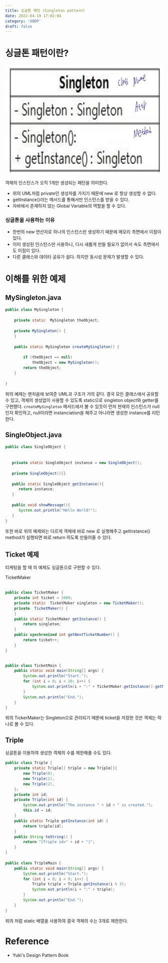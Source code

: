 ```yaml
---
title: 싱글톤 패턴 (Singleton pattern)
date: 2022-04-19 17:02:04
category: 'OODP'
draft: false
---
```


# 싱글톤 패턴이란?

<p align="center"><img src="1.jpeg" height="350px" width="500px"></p>

객체의 인스턴스가 오직 1개만 생성되는 패턴을 의미한다.

- 위의 UML처럼 private인 생성자를 가지기 때문에 new 로 항상 생성할 수 없다.
- getInstance()라는 메서드를 통해서만 인스턴스를 받을 수 있다.
- 자바에서 존재하지 않는 Global Variable의 역할을 할 수 있다.

### 싱글톤을 사용하는 이유

- 한번의 new 연산자로 하나의 인스턴스만 생성하기 때문에 메모리 측면에서 이점이 있다.
- 이미 생성된 인스턴스만 사용하니, 다시 새롭게 만들 필요가 없어서 속도 측면에서도 이점이 있다.
- 다른 클래스와 데이터 공유가 쉽다. 하지만 동시성 문제가 발생할 수 있다.

# 이해를 위한 예제

## MySingleton.java

```java
public class MySingleton {

    private static  MySingleton theObject;

    private MySingleton() {
    }

    public static MySingleton createMySingleton() {

        if (theObject == null)
            theObject = new MySingleton();
        return theObject;
    }

}
```

위의 예제는 맨처음에 보여준 UML과 구조가 거의 같다. 결국 모든 클래스에서 공유할 수 있고, 객체의 생성없이 사용할 수 있도록 static으로 singleton object와 getter를 구현했다. `createMySingleton` 메서드에서 볼 수 있듯이 먼저 현재의 인스턴스가 null인지 확인하고, null이라면 instanciation을 해주고 아니라면 생성한 instance를 리턴한다.

## SingleObject.java

```java
public class SingleObject {


   private static SingleObject instance = new SingleObject();

   private SingleObject(){}

   public static SingleObject getInstance(){
      return instance;
   }

   public void showMessage(){
      System.out.println("Hello World!");
   }
}

```

또한 바로 위의 예제와는 다르게 객체에 바로 new 로 실행해주고 getInstance() method가 실행되면 바로 return 하도록 만들어줄 수 있다.

## Ticket 예제

티케팅을 할 때 의 예제도 싱글톤으로 구현할 수 있다.

TicketMaker

```java

public class TicketMaker {
    private int ticket = 1000;
    private static  TicketMaker singleton = new TicketMaker();
    private  TicketMaker() {
    }
    public static TicketMaker getInstance() {
        return singleton;
    }
    public synchronized int getNextTicketNumber() {
        return ticket++;
    }
}
```

```java

public class TicketMain {
    public static void main(String[] args) {
        System.out.println("Start.");
        for (int i = 0; i < 10; i++) {
            System.out.println(i + ":" + TicketMaker.getInstance().getNextTicketNumber());
        }
        System.out.println("End.");
    }
}
```

위의 TickerMaker는 Singleton으로 관리되기 때문에 ticket을 저장한 것은 객체는 하나로 볼 수 있다.

## Triple

싱글톤을 이용하여 생성한 객체의 수를 제한해줄 수도 있다.

```java
public class Triple {
    private static Triple[] triple = new Triple[]{
        new Triple(0),
        new Triple(1),
        new Triple(2),
    };
    private int id;
    private Triple(int id) {
        System.out.println("The instance " + id + " is created.");
        this.id = id;
    }
    public static Triple getInstance(int id) {
        return triple[id];
    }
    public String toString() {
        return "[Triple id=" + id + "]";
    }
}

public class TripleMain {
    public static void main(String[] args) {
        System.out.println("Start.");
        for (int i = 0; i < 9; i++) {
            Triple triple = Triple.getInstance(i % 3);
            System.out.println(i + ":" + triple);
        }
        System.out.println("End.");
    }
}
```

위의 처럼 static 배열을 사용하여 결국 객체의 수는 3개로 제한한다.

# Reference

- Yuki's Design Pattern Book
